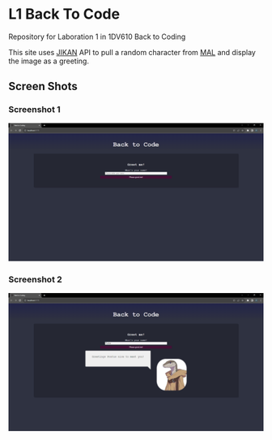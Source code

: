 # L1 Back To Code

Repository for Laboration 1 in 1DV610 Back to Coding

This site uses [JIKAN](https://jikan.moe/) API to pull a random character from [MAL](https://myanimelist.net/) and display the image as a greeting.

## Screen Shots

### Screenshot 1

![Screenshot 1](./images/Screen1.png)

### Screenshot 2

![Screenshot 2](./images/Screen2.png)